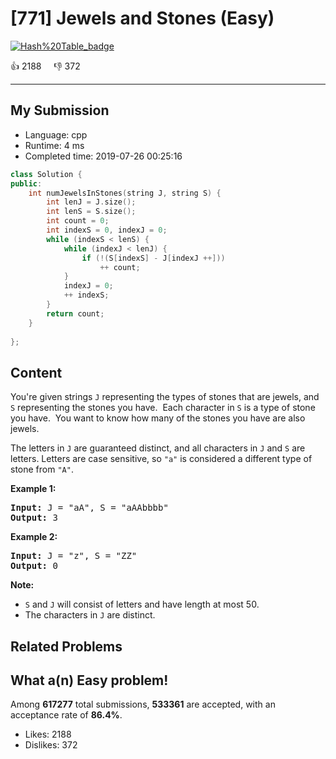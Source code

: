 # [771] Jewels and Stones (Easy)

[![Hash%20Table_badge](https://img.shields.io/badge/topic-Hash%20Table-green.svg)](https://leetcode.com/problems/jewels-and-stones/) 

:+1: 2188 &nbsp; &nbsp; :thumbsdown: 372

---

## My Submission

- Language: cpp
- Runtime: 4 ms
- Completed time: 2019-07-26 00:25:16

```cpp
class Solution {
public:
    int numJewelsInStones(string J, string S) {
        int lenJ = J.size();
        int lenS = S.size();
        int count = 0;
        int indexS = 0, indexJ = 0;
        while (indexS < lenS) {
            while (indexJ < lenJ) {
                if (!(S[indexS] - J[indexJ ++]))
                    ++ count;
            }
            indexJ = 0;
            ++ indexS;
        }
        return count;
    }
    
};
```

## Content
<p>You&#39;re given strings <code>J</code> representing the types of stones that are jewels, and <code>S</code> representing the stones you have.&nbsp; Each character in <code>S</code> is a type of stone you have.&nbsp; You want to know how many of the stones you have are also jewels.</p>

<p>The letters in <code>J</code> are guaranteed distinct, and all characters in <code>J</code> and <code>S</code> are letters. Letters are case sensitive, so <code>&quot;a&quot;</code> is considered a different type of stone from <code>&quot;A&quot;</code>.</p>

<p><strong>Example 1:</strong></p>

<pre>
<strong>Input:</strong> J = &quot;aA&quot;, S = &quot;aAAbbbb&quot;
<strong>Output:</strong> 3
</pre>

<p><strong>Example 2:</strong></p>

<pre>
<strong>Input:</strong> J = &quot;z&quot;, S = &quot;ZZ&quot;
<strong>Output:</strong> 0
</pre>

<p><strong>Note:</strong></p>

<ul>
	<li><code>S</code> and <code>J</code> will consist of letters and have length at most 50.</li>
	<li>The characters in <code>J</code> are distinct.</li>
</ul>


## Related Problems


## What a(n) Easy problem!
Among **617277** total submissions, **533361** are accepted, with an acceptance rate of **86.4%**. <br>

- Likes: 2188
- Dislikes: 372

